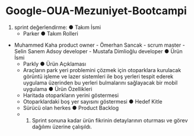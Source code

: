 # Google-OUA-Mezuniyet-Bootcampi

1. sprint değerlendirme:
   ● Takım İsmi
	- Parker
  ● Takım Rolleri
  - Muhammed Kaha product owner - Ömerhan Sancak - scrum master  - Selin Sanem Adsoy developer - Mustafa Dimlioğlu developer
  ● Ürün İsmi
  	- Parkly
  ● Ürün Açıklaması
  	- Araçların park yeri problemini çözmek için otoparklara kurulacak görüntü işleme ve lazer sistemleri ile boş yerleri tespit ederek uygulama üzerinden bu yerleri bulmalarını sağlayacak bir mobil uygulama
  ● Ürün Özellikleri
  	- Haritada otoparkların yerini göstermesi
  	- Otoparklardaki boş yer sayısını göstermesi
  ● Hedef Kitle
  	- Sürücü olan herkes
  ● Product Backlog
  	- 1. Sprint sonuna kadar ürün fikrinin detaylarının oturması ve görev dağılımı üzerine çalışıldı. 
